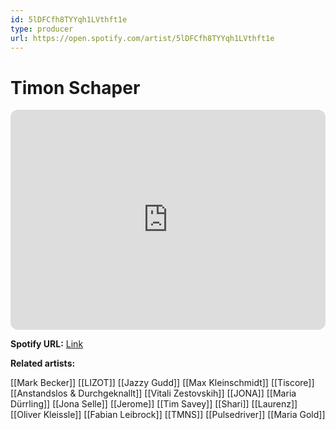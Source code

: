 ```yaml
---
id: 5lDFCfh8TYYqh1LVthft1e
type: producer
url: https://open.spotify.com/artist/5lDFCfh8TYYqh1LVthft1e
---
```

# Timon Schaper

<iframe style="border-radius:12px" src="https://open.spotify.com/embed/artist/5lDFCfh8TYYqh1LVthft1e" width="100%" height="352" frameBorder="0" allowfullscreen="" allow="autoplay; clipboard-write; encrypted-media; fullscreen; picture-in-picture" loading="lazy"></iframe>

**Spotify URL:** [Link](https://open.spotify.com/artist/5lDFCfh8TYYqh1LVthft1e)

**Related artists:**

[[Mark Becker]]
[[LIZOT]]
[[Jazzy Gudd]]
[[Max Kleinschmidt]]
[[Tiscore]]
[[Anstandslos & Durchgeknallt]]
[[Vitali Zestovskih]]
[[JONA]]
[[Maria Dürrling]]
[[Jona Selle]]
[[Jerome]]
[[Tim Savey]]
[[Shari]]
[[Laurenz]]
[[Oliver Kleissle]]
[[Fabian Leibrock]]
[[TMNS]]
[[Pulsedriver]]
[[Maria Gold]]
